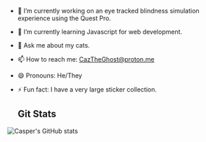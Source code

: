 
- 🔭 I’m currently working on an eye tracked blindness simulation experience using the Quest Pro.
- 🌱 I’m currently learning Javascript for web development.
- 💬 Ask me about my cats.
- 📫 How to reach me: CazTheGhost@proton.me
- 😄 Pronouns: He/They
- ⚡ Fun fact: I have a very large sticker collection.

  ## Git Stats

![Casper's GitHub stats](https://github-readme-stats.vercel.app/api?username=cnmhqwerty)
